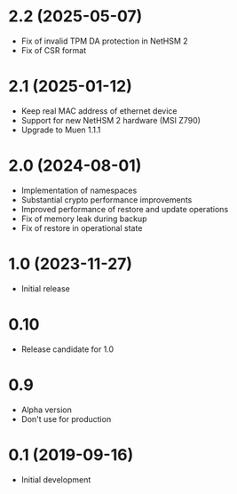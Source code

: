 # 2.2 (2025-05-07)

* Fix of invalid TPM DA protection in NetHSM 2
* Fix of CSR format

# 2.1 (2025-01-12)

* Keep real MAC address of ethernet device
* Support for new NetHSM 2 hardware (MSI Z790)
* Upgrade to Muen 1.1.1

# 2.0 (2024-08-01)

* Implementation of namespaces
* Substantial crypto performance improvements
* Improved performance of restore and update operations
* Fix of memory leak during backup
* Fix of restore in operational state

# 1.0 (2023-11-27)

* Initial release

# 0.10

* Release candidate for 1.0

# 0.9

* Alpha version
* Don't use for production

# 0.1 (2019-09-16)

* Initial development
